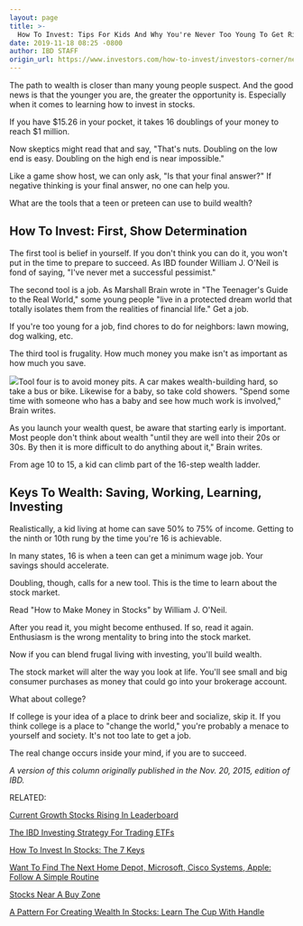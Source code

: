 ```yaml
---
layout: page
title: >-
  How To Invest: Tips For Kids And Why You're Never Too Young To Get Rich
date: 2019-11-18 08:25 -0800
author: IBD STAFF
origin_url: https://www.investors.com/how-to-invest/investors-corner/never-too-young-to-get-rich-tips-for-kids-on-how-to-achieve-it-with-stocks/
---
```


The path to wealth is closer than many young people suspect. And the good news is that the younger you are, the greater the opportunity is. Especially when it comes to learning how to invest in stocks.

If you have \$15.26 in your pocket, it takes 16 doublings of your money to reach \$1 million.

Now skeptics might read that and say, "That's nuts. Doubling on the low end is easy. Doubling on the high end is near impossible."

Like a game show host, we can only ask, "Is that your final answer?" If negative thinking is your final answer, no one can help you.

What are the tools that a teen or preteen can use to build wealth?

## How To Invest: First, Show Determination

The first tool is belief in yourself. If you don't think you can do it, you won't put in the time to prepare to succeed. As IBD founder William J. O'Neil is fond of saying, "I've never met a successful pessimist."

The second tool is a job. As Marshall Brain wrote in "The Teenager's Guide to the Real World," some young people "live in a protected dream world that totally isolates them from the realities of financial life." Get a job.

If you're too young for a job, find chores to do for neighbors: lawn mowing, dog walking, etc.

The third tool is frugality. How much money you make isn't as important as how much you save.

![](https://www.investors.com/wp-content/uploads/2017/09/IC_chrt_091317-185x300.png)Tool four is to avoid money pits. A car makes wealth-building hard, so take a bus or bike. Likewise for a baby, so take cold showers. "Spend some time with someone who has a baby and see how much work is involved," Brain writes.

As you launch your wealth quest, be aware that starting early is important. Most people don't think about wealth "until they are well into their 20s or 30s. By then it is more difficult to do anything about it," Brain writes.

From age 10 to 15, a kid can climb part of the 16-step wealth ladder.

## Keys To Wealth: Saving, Working, Learning, Investing

Realistically, a kid living at home can save 50% to 75% of income. Getting to the ninth or 10th rung by the time you're 16 is achievable.

In many states, 16 is when a teen can get a minimum wage job. Your savings should accelerate.

Doubling, though, calls for a new tool. This is the time to learn about the stock market.

Read "How to Make Money in Stocks" by William J. O'Neil.

After you read it, you might become enthused. If so, read it again. Enthusiasm is the wrong mentality to bring into the stock market.

Now if you can blend frugal living with investing, you'll build wealth.

The stock market will alter the way you look at life. You'll see small and big consumer purchases as money that could go into your brokerage account.

What about college?

If college is your idea of a place to drink beer and socialize, skip it. If you think college is a place to "change the world," you're probably a menace to yourself and society. It's not too late to get a job.

The real change occurs inside your mind, if you are to succeed.

_A version of this column originally published in the Nov. 20, 2015, edition of IBD._

RELATED:

[Current Growth Stocks Rising In Leaderboard](https://www.investors.com/product/leaderboard/?artProdLink=Leaderboard)

[The IBD Investing Strategy For Trading ETFs](https://www.investors.com/market-trend/ibds-etf-market-strategy/ibds-etf-market-strategy/)

[How To Invest In Stocks: The 7 Keys](https://www.investors.com/ibd-university/can-slim/)

[Want To Find The Next Home Depot, Microsoft, Cisco Systems, Apple: Follow A Simple Routine](http://www.investors.com/how-to-invest/how-to-invest-in-the-stock-market-start-with-a-simple-routine/)

[Stocks Near A Buy Zone](https://www.investors.com/category/stock-lists/stocks-near-a-buy-zone/)

[A Pattern For Creating Wealth In Stocks: Learn The Cup With Handle](https://www.investors.com/how-to-invest/investors-corner/the-basics-how-to-analyze-a-stocks-cup-with-handle/)
